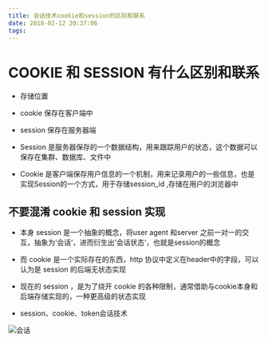 ```yaml
---
title: 会话技术cookie和session的区别和联系
date: 2018-02-12 20:37:06
tags:
---
```


# COOKIE 和 SESSION 有什么区别和联系

- 存储位置
 - cookie 保存在客户端中
 - session 保存在服务器端

- Session 是服务器保存的一个数据结构，用来跟踪用户的状态，这个数据可以保存在集群、数据库、文件中
- Cookie 是客户端保存用户信息的一个机制，用来记录用户的一些信息，也是实现Session的一个方式，用于存储session_id ,存储在用户的浏览器中

## 不要混淆 cookie 和 session 实现
- 本身 session 是一个抽象的概念，将user agent 和server 之前一对一的交互，抽象为’会话‘，进而衍生出’会话状态‘，也就是session的概念
- 而 cookie 是一个实际存在的东西，http 协议中定义在header中的字段，可以认为是 session 的后端无状态实现
- 现在的 session ，是为了绕开 cookie 的各种限制，通常借助与cookie本身和后端存储实现的，一种更高级的状态实现



- session、cookie、token会话技术

![会话](http://p693ase25.bkt.clouddn.com/Untitled-1-201833011500.png)






